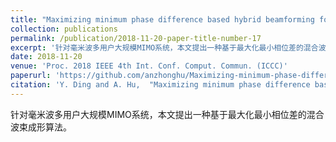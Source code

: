 ```yaml
---
title: "Maximizing minimum phase difference based hybrid beamforming for multiuser mmWave massive MIMO systems"
collection: publications
permalink: /publication/2018-11-20-paper-title-number-17
excerpt: '针对毫米波多用户大规模MIMO系统，本文提出一种基于最大化最小相位差的混合波束成形算法。'
date: 2018-11-20
venue: 'Proc. 2018 IEEE 4th Int. Conf. Comput. Commun. (ICCC)'
paperurl: 'https://github.com/anzhonghu/Maximizing-minimum-phase-difference-based-hybrid-beamforming-for-multiuser-mmWave-massive-MIMO-syste'
citation: 'Y. Ding and A. Hu,  "Maximizing minimum phase difference based hybrid beamforming for multiuser mmWave massive MIMO systems," in <i>Proc. 2018 IEEE 4th Int. Conf. Comput. Commun. (ICCC)</i>, Chengdu, China, pp. 403-408, Dec. 2018.'
---
```

针对毫米波多用户大规模MIMO系统，本文提出一种基于最大化最小相位差的混合波束成形算法。
